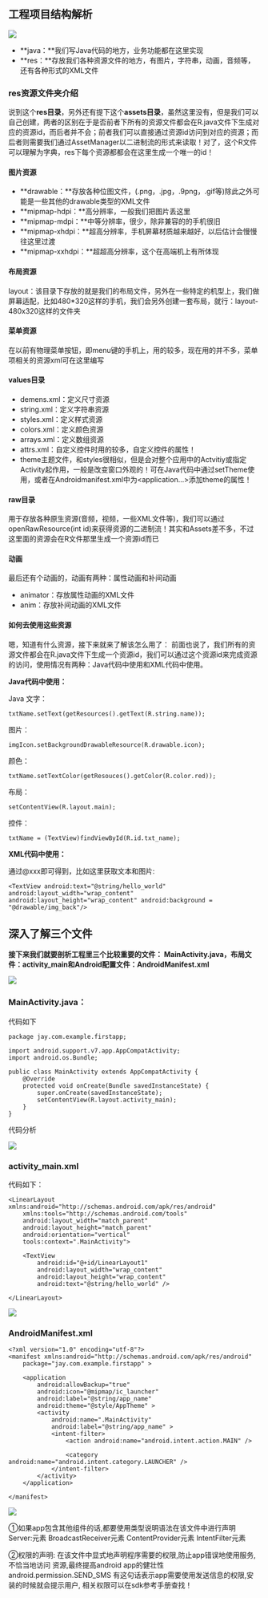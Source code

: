 

## 工程项目结构解析







![](..\images\android\31508278.jpg)



- **java：**我们写Java代码的地方，业务功能都在这里实现
- **res：**存放我们各种资源文件的地方，有图片，字符串，动画，音频等，还有各种形式的XML文件



### res资源文件夹介绍

说到这个**res目录**，另外还有提下这个**assets目录**，虽然这里没有，但是我们可以自己创建，两者的区别在于是否前者下所有的资源文件都会在R.java文件下生成对应的资源id，而后者并不会；前者我们可以直接通过资源id访问到对应的资源；而后者则需要我们通过AssetManager以二进制流的形式来读取！对了，这个R文件可以理解为字典，res下每个资源都都会在这里生成一个唯一的id！



#### **图片**资源

- **drawable：**存放各种位图文件，(.png，.jpg，.9png，.gif等)除此之外可能是一些其他的drawable类型的XML文件
- **mipmap-hdpi：**高分辨率，一般我们把图片丢这里
- **mipmap-mdpi：**中等分辨率，很少，除非兼容的的手机很旧
- **mipmap-xhdpi：**超高分辨率，手机屏幕材质越来越好，以后估计会慢慢往这里过渡
- **mipmap-xxhdpi：**超超高分辨率，这个在高端机上有所体现



#### **布局**资源

layout：该目录下存放的就是我们的布局文件，另外在一些特定的机型上，我们做屏幕适配，比如480*320这样的手机，我们会另外创建一套布局，就行：layout-480x320这样的文件夹



#### 菜单资源

在以前有物理菜单按钮，即menu键的手机上，用的较多，现在用的并不多，菜单项相关的资源xml可在这里编写



#### values目录



- demens.xml：定义尺寸资源
- string.xml：定义字符串资源
- styles.xml：定义样式资源
- colors.xml：定义颜色资源
- arrays.xml：定义数组资源
- attrs.xml：自定义控件时用的较多，自定义控件的属性！
- theme主题文件，和styles很相似，但是会对整个应用中的Actvitiy或指定Activity起作用，一般是改变窗口外观的！可在Java代码中通过setTheme使用，或者在Androidmanifest.xml中为<application...>添加theme的属性！



#### raw目录

用于存放各种原生资源(音频，视频，一些XML文件等)，我们可以通过openRawResource(int id)来获得资源的二进制流！其实和Assets差不多，不过这里面的资源会在R文件那里生成一个资源id而已

#### 动画

最后还有个动画的，动画有两种：属性动画和补间动画

- animator：存放属性动画的XML文件
- anim：存放补间动画的XML文件



#### 如何去使用这些资源

嗯，知道有什么资源，接下来就来了解该怎么用了： 前面也说了，我们所有的资源文件都会在R.java文件下生成一个资源id，我们可以通过这个资源id来完成资源的访问，使用情况有两种：Java代码中使用和XML代码中使用。

**Java代码中使用：**

Java 文字：

```
txtName.setText(getResources().getText(R.string.name)); 
```

图片：

```
imgIcon.setBackgroundDrawableResource(R.drawable.icon); 
```

颜色：

```
txtName.setTextColor(getResouces().getColor(R.color.red)); 
```

布局：

```
setContentView(R.layout.main);
```

控件：

```
txtName = (TextView)findViewById(R.id.txt_name);
```

**XML代码中使用：**

通过@xxx即可得到，比如这里获取文本和图片:

```
<TextView android:text="@string/hello_world" android:layout_width="wrap_content" android:layout_height="wrap_content" android:background = "@drawable/img_back"/>
```

## 深入了解三个文件

**接下来我们就要剖析工程里三个比较重要的文件： MainActivity.java，布局文件：activity_main和Android配置文件：AndroidManifest.xml**



![](..\images\android\53105279.jpg)





### MainActivity.java：

代码如下

```
package jay.com.example.firstapp;

import android.support.v7.app.AppCompatActivity;
import android.os.Bundle;

public class MainActivity extends AppCompatActivity {
    @Override
    protected void onCreate(Bundle savedInstanceState) {
        super.onCreate(savedInstanceState);
        setContentView(R.layout.activity_main);
    }
}
```



代码分析

![](..\images\android\activity_main.jpg)





### activity_main.xml

代码如下：

```
<LinearLayout xmlns:android="http://schemas.android.com/apk/res/android"
    xmlns:tools="http://schemas.android.com/tools"
    android:layout_width="match_parent"
    android:layout_height="match_parent"
    android:orientation="vertical"
    tools:context=".MainActivity">

    <TextView
        android:id="@+id/LinearLayout1"
        android:layout_width="wrap_content"
        android:layout_height="wrap_content"
        android:text="@string/hello_world" />

</LinearLayout>
```





![](..\images\android\22328602.jpg)





### AndroidManifest.xml

```
<?xml version="1.0" encoding="utf-8"?>
<manifest xmlns:android="http://schemas.android.com/apk/res/android"
    package="jay.com.example.firstapp" >

    <application
        android:allowBackup="true"
        android:icon="@mipmap/ic_launcher"
        android:label="@string/app_name"
        android:theme="@style/AppTheme" >
        <activity
            android:name=".MainActivity"
            android:label="@string/app_name" >
            <intent-filter>
                <action android:name="android.intent.action.MAIN" />

                <category android:name="android.intent.category.LAUNCHER" />
            </intent-filter>
        </activity>
    </application>

</manifest>
```



![](..\images\android\13063914.jpg)



①如果app包含其他组件的话,都要使用类型说明语法在该文件中进行声明 Server:元素 BroadcastReceiver元素 ContentProvider元素 IntentFilter<intent-filter>元素

②权限的声明: 在该文件中显式地声明程序需要的权限,防止app错误地使用服务, 不恰当地访问 资源,最终提高android app的健壮性 android.permission.SEND_SMS 有这句话表示app需要使用发送信息的权限,安装的时候就会提示用户, 相关权限可以在sdk参考手册查找！













